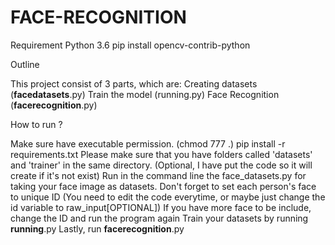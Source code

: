 # FACE-RECOGNITION

Requirement
Python 3.6
pip install opencv-contrib-python


Outline

This project consist of 3 parts, which are:
Creating datasets (__facedatasets__.py)
Train the model (running.py)
Face Recognition (__facerecognition__.py)


How to run ?

Make sure have executable permission. (chmod 777 .)
pip install -r requirements.txt
Please make sure that you have folders called 'datasets' and 'trainer' in the same directory. (Optional, I have put the code so it will create if it's not exist)
Run in the command line the face_datasets.py for taking your face image as datasets. Don't forget to set each person's face to unique ID (You need to edit the code everytime, or maybe just change the id variable to raw_input[OPTIONAL])
If you have more face to be include, change the ID and run the program again
Train your datasets by running __running__.py
Lastly, run __facerecognition__.py
